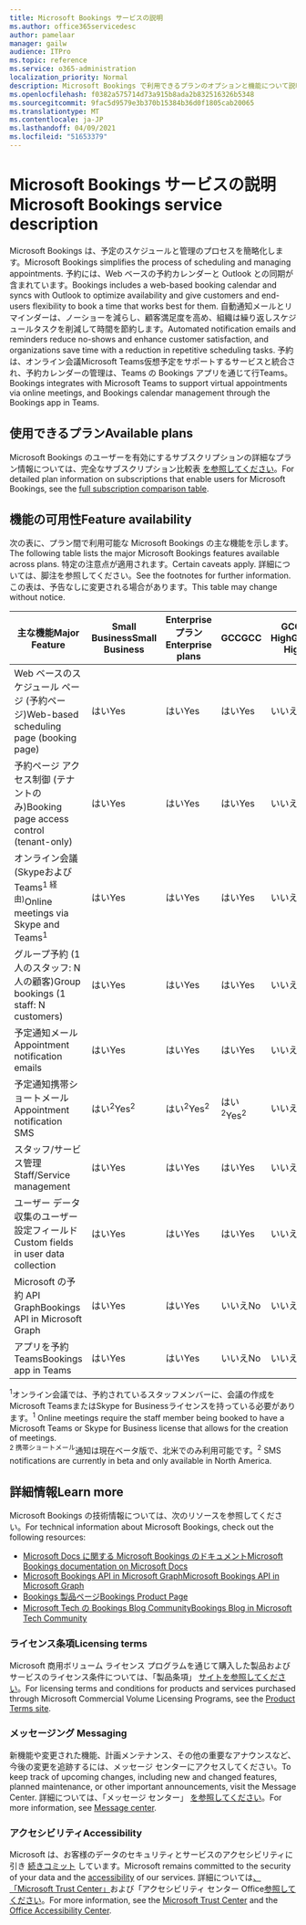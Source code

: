 ```yaml
---
title: Microsoft Bookings サービスの説明
ms.author: office365servicedesc
author: pamelaar
manager: gailw
audience: ITPro
ms.topic: reference
ms.service: o365-administration
localization_priority: Normal
description: Microsoft Bookings で利用できるプランのオプションと機能について説明します。
ms.openlocfilehash: f0382a575714d73a915b8ada2b832516326b5348
ms.sourcegitcommit: 9fac5d9579e3b370b15384b36d0f1805cab20065
ms.translationtype: MT
ms.contentlocale: ja-JP
ms.lasthandoff: 04/09/2021
ms.locfileid: "51653379"
---
```

# <a name="microsoft-bookings-service-description"></a><span data-ttu-id="1dfcb-103">Microsoft Bookings サービスの説明</span><span class="sxs-lookup"><span data-stu-id="1dfcb-103">Microsoft Bookings service description</span></span>

<span data-ttu-id="1dfcb-104">Microsoft Bookings は、予定のスケジュールと管理のプロセスを簡略化します。</span><span class="sxs-lookup"><span data-stu-id="1dfcb-104">Microsoft Bookings simplifies the process of scheduling and managing appointments.</span></span> <span data-ttu-id="1dfcb-105">予約には、Web ベースの予約カレンダーと Outlook との同期が含まれています。</span><span class="sxs-lookup"><span data-stu-id="1dfcb-105">Bookings includes a web-based booking calendar and syncs with Outlook to optimize availability and give customers and end-users flexibility to book a time that works best for them.</span></span> <span data-ttu-id="1dfcb-106">自動通知メールとリマインダーは、ノーショーを減らし、顧客満足度を高め、組織は繰り返しスケジュールタスクを削減して時間を節約します。</span><span class="sxs-lookup"><span data-stu-id="1dfcb-106">Automated notification emails and reminders reduce no-shows and enhance customer satisfaction, and organizations save time with a reduction in repetitive scheduling tasks.</span></span> <span data-ttu-id="1dfcb-107">予約は、オンライン会議Microsoft Teams仮想予定をサポートするサービスと統合され、予約カレンダーの管理は、Teams の Bookings アプリを通じて行Teams。</span><span class="sxs-lookup"><span data-stu-id="1dfcb-107">Bookings integrates with Microsoft Teams to support virtual appointments via online meetings, and Bookings calendar management through the Bookings app in Teams.</span></span>

## <a name="available-plans"></a><span data-ttu-id="1dfcb-108">使用できるプラン</span><span class="sxs-lookup"><span data-stu-id="1dfcb-108">Available plans</span></span>

<span data-ttu-id="1dfcb-109">Microsoft Bookings のユーザーを有効にするサブスクリプションの詳細なプラン情報については、完全なサブスクリプション比較表  [を参照してください](https://go.microsoft.com/fwlink/?linkid=2139145)。</span><span class="sxs-lookup"><span data-stu-id="1dfcb-109">For detailed plan information on subscriptions that enable users for Microsoft Bookings, see the  [full subscription comparison table](https://go.microsoft.com/fwlink/?linkid=2139145).</span></span>

## <a name="feature-availability"></a><span data-ttu-id="1dfcb-110">機能の可用性</span><span class="sxs-lookup"><span data-stu-id="1dfcb-110">Feature availability</span></span>

<span data-ttu-id="1dfcb-111">次の表に、プラン間で利用可能な Microsoft Bookings の主な機能を示します。</span><span class="sxs-lookup"><span data-stu-id="1dfcb-111">The following table lists the major Microsoft Bookings features available across plans.</span></span> <span data-ttu-id="1dfcb-112">特定の注意点が適用されます。</span><span class="sxs-lookup"><span data-stu-id="1dfcb-112">Certain caveats apply.</span></span> <span data-ttu-id="1dfcb-113">詳細については、脚注を参照してください。</span><span class="sxs-lookup"><span data-stu-id="1dfcb-113">See the footnotes for further information.</span></span> <span data-ttu-id="1dfcb-114">この表は、予告なしに変更される場合があります。</span><span class="sxs-lookup"><span data-stu-id="1dfcb-114">This table may change without notice.</span></span>

| <span data-ttu-id="1dfcb-115">主な機能</span><span class="sxs-lookup"><span data-stu-id="1dfcb-115">Major Feature</span></span> | <span data-ttu-id="1dfcb-116">Small Business</span><span class="sxs-lookup"><span data-stu-id="1dfcb-116">Small Business</span></span> | <span data-ttu-id="1dfcb-117">Enterpriseプラン</span><span class="sxs-lookup"><span data-stu-id="1dfcb-117">Enterprise plans</span></span> | <span data-ttu-id="1dfcb-118">GCC</span><span class="sxs-lookup"><span data-stu-id="1dfcb-118">GCC</span></span> | <span data-ttu-id="1dfcb-119">GCC-High</span><span class="sxs-lookup"><span data-stu-id="1dfcb-119">GCC-High</span></span> | <span data-ttu-id="1dfcb-120">DOD</span><span class="sxs-lookup"><span data-stu-id="1dfcb-120">DOD</span></span> | <span data-ttu-id="1dfcb-121">教育</span><span class="sxs-lookup"><span data-stu-id="1dfcb-121">Education</span></span> |
| --- | --- | --- | --- | --- | --- | --- |
| <span data-ttu-id="1dfcb-122">Web ベースのスケジュール ページ (予約ページ)</span><span class="sxs-lookup"><span data-stu-id="1dfcb-122">Web-based scheduling page (booking page)</span></span> | <span data-ttu-id="1dfcb-123">はい</span><span class="sxs-lookup"><span data-stu-id="1dfcb-123">Yes</span></span> | <span data-ttu-id="1dfcb-124">はい</span><span class="sxs-lookup"><span data-stu-id="1dfcb-124">Yes</span></span> | <span data-ttu-id="1dfcb-125">はい</span><span class="sxs-lookup"><span data-stu-id="1dfcb-125">Yes</span></span> | <span data-ttu-id="1dfcb-126">いいえ</span><span class="sxs-lookup"><span data-stu-id="1dfcb-126">No</span></span> | <span data-ttu-id="1dfcb-127">いいえ</span><span class="sxs-lookup"><span data-stu-id="1dfcb-127">No</span></span> | <span data-ttu-id="1dfcb-128">はい</span><span class="sxs-lookup"><span data-stu-id="1dfcb-128">Yes</span></span> |
| <span data-ttu-id="1dfcb-129">予約ページ アクセス制御 (テナントのみ)</span><span class="sxs-lookup"><span data-stu-id="1dfcb-129">Booking page access control (tenant-only)</span></span> | <span data-ttu-id="1dfcb-130">はい</span><span class="sxs-lookup"><span data-stu-id="1dfcb-130">Yes</span></span> | <span data-ttu-id="1dfcb-131">はい</span><span class="sxs-lookup"><span data-stu-id="1dfcb-131">Yes</span></span> | <span data-ttu-id="1dfcb-132">はい</span><span class="sxs-lookup"><span data-stu-id="1dfcb-132">Yes</span></span> | <span data-ttu-id="1dfcb-133">いいえ</span><span class="sxs-lookup"><span data-stu-id="1dfcb-133">No</span></span> | <span data-ttu-id="1dfcb-134">いいえ</span><span class="sxs-lookup"><span data-stu-id="1dfcb-134">No</span></span> | <span data-ttu-id="1dfcb-135">はい</span><span class="sxs-lookup"><span data-stu-id="1dfcb-135">Yes</span></span> |
| <span data-ttu-id="1dfcb-136">オンライン会議 (Skypeおよび Teams<sup>1 経由)</sup></span><span class="sxs-lookup"><span data-stu-id="1dfcb-136">Online meetings via Skype and Teams<sup>1</sup></span></span> <br/> | <span data-ttu-id="1dfcb-137">はい</span><span class="sxs-lookup"><span data-stu-id="1dfcb-137">Yes</span></span> | <span data-ttu-id="1dfcb-138">はい</span><span class="sxs-lookup"><span data-stu-id="1dfcb-138">Yes</span></span> | <span data-ttu-id="1dfcb-139">はい</span><span class="sxs-lookup"><span data-stu-id="1dfcb-139">Yes</span></span> | <span data-ttu-id="1dfcb-140">いいえ</span><span class="sxs-lookup"><span data-stu-id="1dfcb-140">No</span></span> | <span data-ttu-id="1dfcb-141">いいえ</span><span class="sxs-lookup"><span data-stu-id="1dfcb-141">No</span></span> | <span data-ttu-id="1dfcb-142">はい</span><span class="sxs-lookup"><span data-stu-id="1dfcb-142">Yes</span></span> |
| <span data-ttu-id="1dfcb-143">グループ予約 (1 人のスタッフ: N 人の顧客)</span><span class="sxs-lookup"><span data-stu-id="1dfcb-143">Group bookings (1 staff: N customers)</span></span> | <span data-ttu-id="1dfcb-144">はい</span><span class="sxs-lookup"><span data-stu-id="1dfcb-144">Yes</span></span> | <span data-ttu-id="1dfcb-145">はい</span><span class="sxs-lookup"><span data-stu-id="1dfcb-145">Yes</span></span> | <span data-ttu-id="1dfcb-146">はい</span><span class="sxs-lookup"><span data-stu-id="1dfcb-146">Yes</span></span> | <span data-ttu-id="1dfcb-147">いいえ</span><span class="sxs-lookup"><span data-stu-id="1dfcb-147">No</span></span> | <span data-ttu-id="1dfcb-148">いいえ</span><span class="sxs-lookup"><span data-stu-id="1dfcb-148">No</span></span> | <span data-ttu-id="1dfcb-149">はい</span><span class="sxs-lookup"><span data-stu-id="1dfcb-149">Yes</span></span> |
| <span data-ttu-id="1dfcb-150">予定通知メール</span><span class="sxs-lookup"><span data-stu-id="1dfcb-150">Appointment notification emails</span></span> | <span data-ttu-id="1dfcb-151">はい</span><span class="sxs-lookup"><span data-stu-id="1dfcb-151">Yes</span></span> | <span data-ttu-id="1dfcb-152">はい</span><span class="sxs-lookup"><span data-stu-id="1dfcb-152">Yes</span></span> | <span data-ttu-id="1dfcb-153">はい</span><span class="sxs-lookup"><span data-stu-id="1dfcb-153">Yes</span></span> | <span data-ttu-id="1dfcb-154">いいえ</span><span class="sxs-lookup"><span data-stu-id="1dfcb-154">No</span></span> | <span data-ttu-id="1dfcb-155">いいえ</span><span class="sxs-lookup"><span data-stu-id="1dfcb-155">No</span></span> | <span data-ttu-id="1dfcb-156">はい</span><span class="sxs-lookup"><span data-stu-id="1dfcb-156">Yes</span></span> |
| <span data-ttu-id="1dfcb-157">予定通知携帯ショートメール</span><span class="sxs-lookup"><span data-stu-id="1dfcb-157">Appointment notification SMS</span></span> | <span data-ttu-id="1dfcb-158">はい<sup>2</sup></span><span class="sxs-lookup"><span data-stu-id="1dfcb-158">Yes<sup>2</sup></span></span> <br/> | <span data-ttu-id="1dfcb-159">はい<sup>2</sup></span><span class="sxs-lookup"><span data-stu-id="1dfcb-159">Yes<sup>2</sup></span></span> <br/> | <span data-ttu-id="1dfcb-160">はい<sup>2</sup></span><span class="sxs-lookup"><span data-stu-id="1dfcb-160">Yes<sup>2</sup></span></span> <br/> | <span data-ttu-id="1dfcb-161">いいえ</span><span class="sxs-lookup"><span data-stu-id="1dfcb-161">No</span></span> | <span data-ttu-id="1dfcb-162">いいえ</span><span class="sxs-lookup"><span data-stu-id="1dfcb-162">No</span></span> | <span data-ttu-id="1dfcb-163">はい</span><span class="sxs-lookup"><span data-stu-id="1dfcb-163">Yes</span></span> |
| <span data-ttu-id="1dfcb-164">スタッフ/サービス管理</span><span class="sxs-lookup"><span data-stu-id="1dfcb-164">Staff/Service management</span></span> | <span data-ttu-id="1dfcb-165">はい</span><span class="sxs-lookup"><span data-stu-id="1dfcb-165">Yes</span></span> | <span data-ttu-id="1dfcb-166">はい</span><span class="sxs-lookup"><span data-stu-id="1dfcb-166">Yes</span></span> | <span data-ttu-id="1dfcb-167">はい</span><span class="sxs-lookup"><span data-stu-id="1dfcb-167">Yes</span></span> | <span data-ttu-id="1dfcb-168">いいえ</span><span class="sxs-lookup"><span data-stu-id="1dfcb-168">No</span></span> | <span data-ttu-id="1dfcb-169">いいえ</span><span class="sxs-lookup"><span data-stu-id="1dfcb-169">No</span></span> | <span data-ttu-id="1dfcb-170">はい</span><span class="sxs-lookup"><span data-stu-id="1dfcb-170">Yes</span></span> |
| <span data-ttu-id="1dfcb-171">ユーザー データ収集のユーザー設定フィールド</span><span class="sxs-lookup"><span data-stu-id="1dfcb-171">Custom fields in user data collection</span></span> | <span data-ttu-id="1dfcb-172">はい</span><span class="sxs-lookup"><span data-stu-id="1dfcb-172">Yes</span></span> | <span data-ttu-id="1dfcb-173">はい</span><span class="sxs-lookup"><span data-stu-id="1dfcb-173">Yes</span></span> | <span data-ttu-id="1dfcb-174">はい</span><span class="sxs-lookup"><span data-stu-id="1dfcb-174">Yes</span></span> | <span data-ttu-id="1dfcb-175">いいえ</span><span class="sxs-lookup"><span data-stu-id="1dfcb-175">No</span></span> | <span data-ttu-id="1dfcb-176">いいえ</span><span class="sxs-lookup"><span data-stu-id="1dfcb-176">No</span></span> | <span data-ttu-id="1dfcb-177">はい</span><span class="sxs-lookup"><span data-stu-id="1dfcb-177">Yes</span></span> |
| <span data-ttu-id="1dfcb-178">Microsoft の予約 API Graph</span><span class="sxs-lookup"><span data-stu-id="1dfcb-178">Bookings API in Microsoft Graph</span></span> | <span data-ttu-id="1dfcb-179">はい</span><span class="sxs-lookup"><span data-stu-id="1dfcb-179">Yes</span></span> | <span data-ttu-id="1dfcb-180">はい</span><span class="sxs-lookup"><span data-stu-id="1dfcb-180">Yes</span></span> | <span data-ttu-id="1dfcb-181">いいえ</span><span class="sxs-lookup"><span data-stu-id="1dfcb-181">No</span></span> | <span data-ttu-id="1dfcb-182">いいえ</span><span class="sxs-lookup"><span data-stu-id="1dfcb-182">No</span></span> | <span data-ttu-id="1dfcb-183">いいえ</span><span class="sxs-lookup"><span data-stu-id="1dfcb-183">No</span></span> | <span data-ttu-id="1dfcb-184">はい</span><span class="sxs-lookup"><span data-stu-id="1dfcb-184">Yes</span></span> |
| <span data-ttu-id="1dfcb-185">アプリを予約Teams</span><span class="sxs-lookup"><span data-stu-id="1dfcb-185">Bookings app in Teams</span></span> | <span data-ttu-id="1dfcb-186">はい</span><span class="sxs-lookup"><span data-stu-id="1dfcb-186">Yes</span></span> | <span data-ttu-id="1dfcb-187">はい</span><span class="sxs-lookup"><span data-stu-id="1dfcb-187">Yes</span></span> | <span data-ttu-id="1dfcb-188">いいえ</span><span class="sxs-lookup"><span data-stu-id="1dfcb-188">No</span></span> | <span data-ttu-id="1dfcb-189">いいえ</span><span class="sxs-lookup"><span data-stu-id="1dfcb-189">No</span></span> | <span data-ttu-id="1dfcb-190">いいえ</span><span class="sxs-lookup"><span data-stu-id="1dfcb-190">No</span></span> | <span data-ttu-id="1dfcb-191">はい</span><span class="sxs-lookup"><span data-stu-id="1dfcb-191">Yes</span></span> |

<span data-ttu-id="1dfcb-192"><sup>1</sup>オンライン会議では、予約されているスタッフメンバーに、会議の作成をMicrosoft TeamsまたはSkype for Businessライセンスを持っている必要があります。</span><span class="sxs-lookup"><span data-stu-id="1dfcb-192"><sup>1</sup> Online meetings require the staff member being booked to have a Microsoft Teams or Skype for Business license that allows for the creation of meetings.</span></span>
<br/><span data-ttu-id="1dfcb-193"><sup>2 携帯ショートメール</sup>通知は現在ベータ版で、北米でのみ利用可能です。</span><span class="sxs-lookup"><span data-stu-id="1dfcb-193"><sup>2</sup> SMS notifications are currently in beta and only available in North America.</span></span>

## <a name="learn-more"></a><span data-ttu-id="1dfcb-194">詳細情報</span><span class="sxs-lookup"><span data-stu-id="1dfcb-194">Learn more</span></span>

<span data-ttu-id="1dfcb-195">Microsoft Bookings の技術情報については、次のリソースを参照してください。</span><span class="sxs-lookup"><span data-stu-id="1dfcb-195">For technical information about Microsoft Bookings, check out the following resources:</span></span>

- [<span data-ttu-id="1dfcb-196">Microsoft Docs に関する Microsoft Bookings のドキュメント</span><span class="sxs-lookup"><span data-stu-id="1dfcb-196">Microsoft Bookings documentation on Microsoft Docs</span></span>](/microsoft-365/bookings/bookings-overview?view=o365-worldwide)
- [<span data-ttu-id="1dfcb-197">Microsoft Bookings API in Microsoft Graph</span><span class="sxs-lookup"><span data-stu-id="1dfcb-197">Microsoft Bookings API in Microsoft Graph</span></span>](/graph/api/resources/booking-api-overview?view=graph-rest-beta)
- [<span data-ttu-id="1dfcb-198">Bookings 製品ページ</span><span class="sxs-lookup"><span data-stu-id="1dfcb-198">Bookings Product Page</span></span>](https://www.microsoft.com/microsoft-365/business/scheduling-and-booking-app)
- [<span data-ttu-id="1dfcb-199">Microsoft Tech の Bookings Blog Community</span><span class="sxs-lookup"><span data-stu-id="1dfcb-199">Bookings Blog in Microsoft Tech Community</span></span>](https://techcommunity.microsoft.com/t5/microsoft-bookings-blog/bg-p/Office365BusinessAppsBlog)

### <a name="licensing-terms"></a><span data-ttu-id="1dfcb-200">ライセンス条項</span><span class="sxs-lookup"><span data-stu-id="1dfcb-200">Licensing terms</span></span>

<span data-ttu-id="1dfcb-201">Microsoft 商用ボリューム ライセンス プログラムを通じて購入した製品およびサービスのライセンス条件については、「製品条項」 [サイトを参照してください](https://www.microsoft.com/microsoft-365)。</span><span class="sxs-lookup"><span data-stu-id="1dfcb-201">For licensing terms and conditions for products and services purchased through Microsoft Commercial Volume Licensing Programs, see the [Product Terms site](https://www.microsoft.com/microsoft-365).</span></span>

### <a name="messaging"></a><span data-ttu-id="1dfcb-202">メッセージング </span><span class="sxs-lookup"><span data-stu-id="1dfcb-202">Messaging</span></span>

<span data-ttu-id="1dfcb-203">新機能や変更された機能、計画メンテナンス、その他の重要なアナウンスなど、今後の変更を追跡するには、メッセージ センターにアクセスしてください。</span><span class="sxs-lookup"><span data-stu-id="1dfcb-203">To keep track of upcoming changes, including new and changed features, planned maintenance, or other important announcements, visit the Message Center.</span></span> <span data-ttu-id="1dfcb-204">詳細については、「メッセージ センター」 [を参照してください](/microsoft-365/admin/manage/message-center)。</span><span class="sxs-lookup"><span data-stu-id="1dfcb-204">For more information, see [Message center](/microsoft-365/admin/manage/message-center).</span></span>

### <a name="accessibility"></a><span data-ttu-id="1dfcb-205">アクセシビリティ</span><span class="sxs-lookup"><span data-stu-id="1dfcb-205">Accessibility</span></span>

<span data-ttu-id="1dfcb-206">Microsoft は、お客様のデータのセキュリティとサービスのアクセシビリティに引き [続きコミット](https://www.microsoft.com/trust-center/compliance/accessibility) しています。</span><span class="sxs-lookup"><span data-stu-id="1dfcb-206">Microsoft remains committed to the security of your data and the [accessibility](https://www.microsoft.com/trust-center/compliance/accessibility) of our services.</span></span> <span data-ttu-id="1dfcb-207">詳細については[、「Microsoft Trust Center」](https://www.microsoft.com/trust-center)および「アクセシビリティ センター Office[参照してください](https://support.office.com/article/ecab0fcf-d143-4fe8-a2ff-6cd596bddc6d)。</span><span class="sxs-lookup"><span data-stu-id="1dfcb-207">For more information, see the [Microsoft Trust Center](https://www.microsoft.com/trust-center) and the [Office Accessibility Center](https://support.office.com/article/ecab0fcf-d143-4fe8-a2ff-6cd596bddc6d).</span></span>